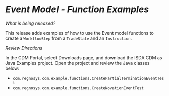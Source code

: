 # *Event Model - Function Examples*

_What is being released?_

This release adds examples of how to use the Event model functions to create a `WorkflowStep` from a `TradeState` and an `Instruction`.

_Review Directions_
 
In the CDM Portal, select Downloads page, and download the ISDA CDM as Java Examples project.  Open the project and review the Java classes below:

- `com.regnosys.cdm.example.functions.CreatePartialTerminationEventTest`
- `com.regnosys.cdm.example.functions.CreateNovationEventTest`

